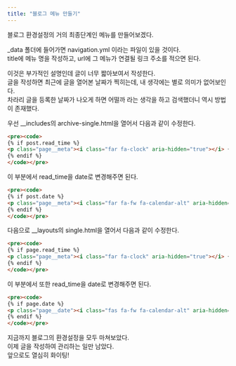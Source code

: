 ```yaml
---
title: "블로그 메뉴 만들기"
---
```


블로그 환경설정의 거의 최종단계인 메뉴를 만들어보겠다.  

_data 폴더에 들어가면 navigation.yml 이라는 파일이 있을 것이다.  
title에 메뉴 명을 작성하고, url에 그 메뉴가 연결될 링크 주소를 적으면 된다.  



이것은 부가적인 설명인데 글이 너무 짧아보여서 작성한다.  
글을 작성하면 최근에 글을 열어본 날짜가 찍히는데, 내 생각에는 별로 의미가 없어보인다.  
차라리 글을 등록한 날짜가 나오게 하면 어떨까 라는 생각을 하고 검색했더니 역시 방법이 존재했다.  

우선 __includes의 archive-single.html을 열어서 다음과 같이 수정한다.  
```html
<pre><code>
{% if post.read_time %}
<p class="page__meta"><i class="far fa-clock" aria-hidden="true"></i> {% include read-time.html %}</p>
{% endif %}
</code></pre>
```
이 부분에서 read_time을 date로 변경해주면 된다.  
```html
<pre><code>
{% if post.date %}
<p class="page__meta"><i class="far fa-fw fa-calendar-alt" aria-hidden="true"></i> {{ post.date | date: "%B %d %Y" }}</p>
{% endif %}
</code></pre>
```

다음으로 __layouts의 single.html을 열어서 다음과 같이 수정한다.  
```html
<pre><code>
{% if page.read_time %}
<p class="page__meta"><i class="far fa-clock" aria-hidden="true"></i> {% include read-time.html %}</p>
{% endif %}
</code></pre>
```
이 부분에서 또한 read_time을 date로 변경해주면 된다.  
```html
<pre><code>
{% if page.date %}
<p class="page__date"><i class="fas fa-fw fa-calendar-alt" aria-hidden="true"></i> {{ site.data.ui-text[site.locale].date_label | default: "Updated:" }} <time datetime="{{ page.date | date_to_xmlschema }}">{{ page.date | date: "%B %d, %Y" }}</time></p>
{% endif %}
</code></pre>
```

지금까지 블로그의 환경설정을 모두 마쳐보았다.  
이제 글을 작성하여 관리하는 일만 남았다.  
앞으로도 열심히 화이팅!
